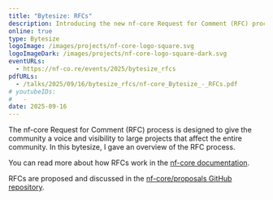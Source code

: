 ```yaml
---
title: "Bytesize: RFCs"
description: Introducing the new nf-core Request for Comment (RFC) process
online: true
type: Bytesize
logoImage: /images/projects/nf-core-logo-square.svg
logoImageDark: /images/projects/nf-core-logo-square-dark.svg
eventURLs:
  - https://nf-co.re/events/2025/bytesize_rfcs
pdfURLs:
  - /talks/2025/09/16/bytesize_rfcs/nf-core_Bytesize_-_RFCs.pdf
# youtubeIDs:
#   -
date: 2025-09-16
---
```


The nf-core Request for Comment (RFC) process is designed to give the community a voice and visibility to large projects that affect the entire community. In this bytesize, I gave an overview of the RFC process.

You can read more about how RFCs work in the [nf-core documentation](https://nf-co.re/docs/contributing/project_proposals).

RFCs are proposed and discussed in the [nf-core/proposals GitHub repository](https://github.com/nf-core/proposals).
